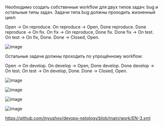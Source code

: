 Необходимо создать собственные workflow для двух типов задач: bug и остальные типы задач. Задачи типа bug должны проходить жизненный цикл:

Open -> On reproduce.
On reproduce -> Open, Done reproduce.
Done reproduce -> On fix.
On fix -> On reproduce, Done fix.
Done fix -> On test.
On test -> On fix, Done.
Done -> Closed, Open.

![image](https://github.com/inyushov/devops-netology/assets/127683348/fa4fb33f-321e-44f3-b0a1-9fa5dab06a24)

Остальные задачи должны проходить по упрощённому workflow:

Open -> On develop.
On develop -> Open, Done develop.
Done develop -> On test.
On test -> On develop, Done.
Done -> Closed, Open.

![image](https://github.com/inyushov/devops-netology/assets/127683348/896a4dd0-d94b-4cb0-a3c1-c68dd16e2576)

![image](https://github.com/inyushov/devops-netology/assets/127683348/f1232d1b-7867-4834-9747-fa02133ecb8c)

![image](https://github.com/inyushov/devops-netology/assets/127683348/60336a09-469b-4100-837c-bbb6c1063244)

![image](https://github.com/inyushov/devops-netology/assets/127683348/7c9fe06f-6674-4de8-9de5-de74566f010f)

https://github.com/inyushov/devops-netology/blob/main/work/EN-3.xml

